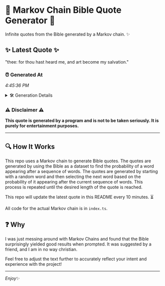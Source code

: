# 📖 Markov Chain Bible Quote Generator 📖

Infinite quotes from the Bible generated by a Markov chain. ✨

## ✨ Latest Quote ✨
"thee: for thou hast heard me, and art become my salvation."

### ⏰ Generated At
*4:45:36 PM*

<details>
    <summary>🛠️ Generation Details</summary>
    <p>
        <strong>🌱 Seed:</strong> thee:<br>
        <strong>🔄 Iterations:</strong> 10<br>
        <strong>📜 Context History:</strong><br>[ thee: ]: for<br>[ thee:, for ]: thou<br>[ thee:, for, thou ]: hast<br>[ thee:, for, thou, hast ]: heard<br>[ thee:, for, thou, hast, heard ]: me,<br>[ thee:, for, thou, hast, heard, me, ]: and<br>[ for, thou, hast, heard, me,, and ]: art<br>[ thou, hast, heard, me,, and, art ]: become<br>[ hast, heard, me,, and, art, become ]: my<br>[ heard, me,, and, art, become, my ]: salvation.<br>
    </p>
</details>

### ⚠️ Disclaimer ⚠️
**This quote is generated by a program and is not to be taken seriously. It is purely for entertainment purposes.**

---

## 🔍 How It Works

This repo uses a Markov chain to generate Bible quotes. The quotes are generated by using the Bible as a dataset to find the probability of a word appearing after a sequence of words. The quotes are generated by starting with a random word and then selecting the next word based on the probability of it appearing after the current sequence of words. This process is repeated until the desired length of the quote is reached.

This repo will update the latest quote in this README every 10 minutes. ⏳

All code for the actual Markov chain is in `index.ts`.

## ❓ Why

I was just messing around with Markov Chains and found that the Bible surprisingly yielded good results when prompted. 
It was suggested by a friend, and I am in no way christian.

Feel free to adjust the text further to accurately reflect your intent and experience with the project!

---

*Enjoy*✨
